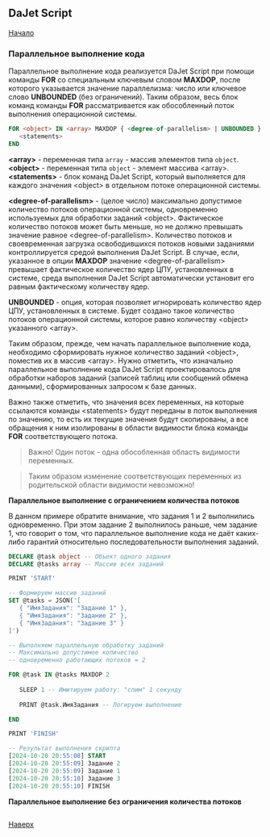 ## DaJet Script

[Начало](https://github.com/zhichkin/dajet/tree/main/doc/dajet-script/README.md)

### Параллельное выполнение кода

Параллельное выполнение кода реализуется DaJet Script при помощи команды **FOR** со специальным ключевым словом **MAXDOP**, после которого указывается значение параллелизма: число или ключевое слово **UNBOUNDED** (без ограничений). Таким образом, весь блок команд команды **FOR** рассматривается как обособленный поток выполнения операционной системы.

```SQL
FOR <object> IN <array> MAXDOP { <degree-of-parallelism> | UNBOUNDED }
   <statements>
END
```
**\<array\>** - переменная типа ```array``` - массив элементов типа ```object```.<br>
**\<object\>** - переменная типа ```object``` - элемент массива \<array\>.<br>
**\<statements\>** - блок команд DaJet Script, который выполняется для каждого значения \<object\> в отдельном потоке операционной системы.

**\<degree-of-parallelism\>** - (целое число) максимально допустимое количество потоков операционной системы, одновременно используемых для обработки заданий \<object\>. Фактическое количество потоков может быть меньше, но не должно превышать значение равное \<degree-of-parallelism\>. Количество потоков и своевременная загрузка освободившихся потоков новыми заданиями контроллируется средой выполнения DaJet Script. В случае, если, указанное в опции **MAXDOP** значение \<degree-of-parallelism\> превышает фактическое количество ядер ЦПУ, установленных в системе, среда выполнения DaJet Script автоматически установит его равным фактическому количеству ядер.

**UNBOUNDED** - опция, которая позволяет игнорировать количество ядер ЦПУ, установленных в системе. Будет создано такое количество потоков операционной системы, которое равно количеству \<object\> указанного \<array\>.

Таким образом, прежде, чем начать параллельное выполнение кода, необходимо сформировать нужное количество заданий \<object\>, поместив их в массив \<array\>. Нужно отметить, что изначально параллельное выполнение кода DaJet Script проектировалось для обработки наборов заданий (записей таблиц или сообщений обмена данными), сформированных запросом к базе данных.

Важно также отметить, что значения всех переменных, на которые ссылаются команды \<statements\> будут переданы в поток выполнения по значению, то есть их текущие значения будут скопированы, а все обращения к ним изолированы в области видимости блока команды **FOR** соответствующего потока.

> Важно! Один поток - одна обособленная область видимости переменных.

> Таким образом изменение соответствующих переменных из родительской области видимости невозможно!

**Параллельное выполнение с ограничением количества потоков**

В данном примере обратите внимание, что задания 1 и 2 выполнились одновременно. При этом задание 2 выполнилось раньше, чем задание 1, что говорит о том, что параллельное выполнение кода не даёт каких-либо гарантий относительно последовательности выполнения заданий.

```SQL
DECLARE @task object -- Объект одного задания
DECLARE @tasks array -- Массив всех заданий

PRINT 'START'

-- Формируем массив заданий
SET @tasks = JSON('[
   { "ИмяЗадания": "Задание 1" },
   { "ИмяЗадания": "Задание 2" },
   { "ИмяЗадания": "Задание 3" }
]')

-- Выполняем параллельную обработку заданий
-- Максимально допустимое количество
-- одновременно работающих потоков = 2

FOR @task IN @tasks MAXDOP 2
   
   SLEEP 1 -- Имитируем работу: "спим" 1 секунду
   
   PRINT @task.ИмяЗадания -- Логируем выполнение

END

PRINT 'FINISH'

-- Результат выполнения скрипта
[2024-10-20 20:55:08] START
[2024-10-20 20:55:09] Задание 2
[2024-10-20 20:55:09] Задание 1
[2024-10-20 20:55:10] Задание 3
[2024-10-20 20:55:10] FINISH
```

**Параллельное выполнение без ограничения количества потоков**
```SQL

```

[Наверх](#параллельное-выполнение-кода)
